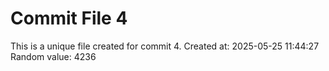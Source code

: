 # Commit File 4

This is a unique file created for commit 4.
Created at: 2025-05-25 11:44:27
Random value: 4236
